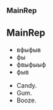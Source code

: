 ### MainRep
## MainRep

* вфыфыв
* фы
* фвыфыыф
* фыв


<ul>
<li>Candy.</li>
<li>Gum.</li>
<li>Booze.</li>
</ul>

